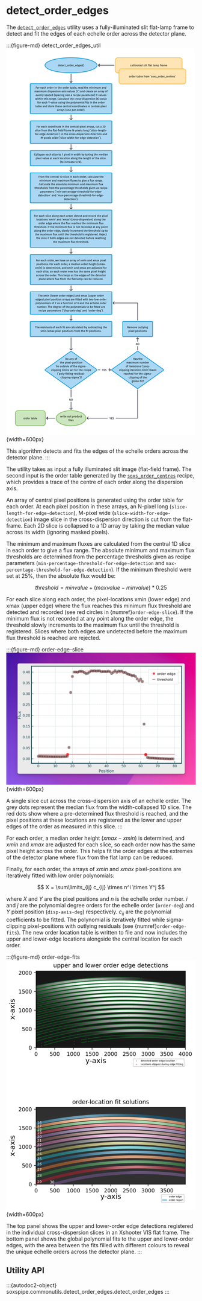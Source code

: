 # detect_order_edges

The [`detect_order_edges`](#soxspipe.commonutils.detect_order_edges) utility uses a fully-illuminated slit flat-lamp frame to detect and fit the edges of each echelle order across the detector plane.

:::{figure-md} detect_order_edges_util
![](detect_order_edges.png){width=600px}

This algorithm detects and fits the edges of the echelle orders across the detector plane.
:::


The utility takes as input a fully illuminated slit image (flat-field frame). The second input is the order table generated by the [`soxs_order_centres`](../recipes/soxs_order_centres.md) recipe, which provides a trace of the centre of each order along the dispersion axis.

An array of central pixel positions is generated using the order table for each order. At each pixel position in these arrays, an N-pixel long (`slice-length-for-edge-detection`), M-pixel wide (`slice-width-for-edge-detection`) image slice in the cross-dispersion direction is cut from the flat-frame. Each 2D slice is collapsed to a 1D array by taking the median value across its width (ignoring masked pixels). 



The minimum and maximum fluxes are calculated from the central 1D slice in each order to give a flux range. The absolute minimum and maximum flux thresholds are determined from the percentage thresholds given as recipe parameters (`min-percentage-threshold-for-edge-detection` and `max-percentage-threshold-for-edge-detection`). If the minimum threshold were set at 25%, then the absolute flux would be:

$$
threshold = minvalue + (maxvalue - minvalue) * 0.25
$$

For each slice along each order, the pixel-locations xmin (lower edge) and xmax (upper edge) where the flux reaches this minimum flux threshold are detected and recorded (see red circles in {numref}`order-edge-slice`). If the minimum flux is not recorded at any point along the order edge, the threshold slowly increments to the maximum flux until the threshold is registered. Slices where both edges are undetected before the maximum flux threshold is reached are rejected.


:::{figure-md} order-edge-slice
![image-20240911115628697](../_images/image-20240911115628697.png){width=600px}

A single slice cut across the cross-dispersion axis of an echelle order. The grey dots represent the median flux from the width-collapsed 1D slice. The red dots show where a pre-determined flux threshold is reached, and the pixel positions at these locations are registered as the lower and upper edges of the order as measured in this slice.
:::

For each order, a median order height ($xmax-xmin$) is determined, and $xmin$ and $xmax$ are adjusted for each slice, so each order now has the same pixel height across the order. This helps fit the order edges at the extremes of the detector plane where flux from the flat lamp can be reduced.

Finally, for each order, the arrays of $xmin$ and $xmax$ pixel-positions are iteratively fitted with low order polynomials:

$$
X = \sum\limits_{ij} c_{ij} \times n^i \times Y^j
$$

where $X$ and $Y$ are the pixel positions and $n$ is the echelle order number. $i$ and $j$ are the polynomial degree orders for the echelle order (`order-deg`) and $Y$ pixel position (`disp-axis-deg`) respectively. $c_{ij}$ are the polynomial coefficients to be fitted. The polynomial is iteratively fitted while sigma-clipping pixel-positions with outlying residuals (see {numref}`order-edge-fits`). The new order location table is written to file and now includes the upper and lower-edge locations alongside the central location for each order.

:::{figure-md} order-edge-fits
![image-20240911121836550](../_images/image-20240911121836550.png){width=600px}

The top panel shows the upper and lower-order edge detections registered in the individual cross-dispersion slices in an Xshooter VIS flat frame. The bottom panel shows the global polynomial fits to the upper and lower-order edges, with the area between the fits filled with different colours to reveal the unique echelle orders across the detector plane.
:::

## Utility API

:::{autodoc2-object} soxspipe.commonutils.detect_order_edges.detect_order_edges
:::
